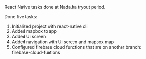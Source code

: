 React Native tasks done at Nada.ba tryout period.

Done five tasks:
1) Initialized project with react-native cli
2) Added mapbox to app
3) Added Ui screen
4) Added navigation with Ui screen and mapbox map
5) Configured firebase cloud functions that are on another branch: firebase-cloud-funtions
